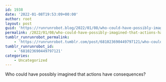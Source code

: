 ```yaml
---
id: 1938
date: '2022-01-08T19:53:09+00:00'
author: root
layout: post
guid: 'https://runrunrobot.blog/2022/01/08/who-could-have-possibly-imagined-that-actions-have/'
permalink: /2022/01/08/who-could-have-possibly-imagined-that-actions-have/
tumblr_runrunrobot_permalink:
    - 'https://runrunrobot.tumblr.com/post/681023690449797121/who-could-have-possibly-imagined-that-actions-have'
tumblr_runrunrobot_id:
    - '681023690449797121'
categories:
    - Uncategorized
---
```


Who could have possibly imagined that actions have consequences?